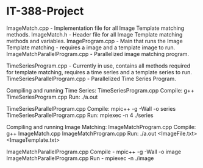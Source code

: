 # IT-388-Project

ImageMatch.cpp - Implementation file for all Image Template matching methods.
ImageMatch.h - Header file for all Image Template matching methods and variables.
ImageProgram.cpp - Main that runs the Image Template matching - requires a image and a template image to run.
ImageMatchParallelProgram.cpp - Parallelized image matching program.

TimeSeriesProgram.cpp - Currently in use, contains all methods required for template matching, requires a time series and a template series to run.
TimeSeriesParallelProgram.cpp - Parallelized Time Series Program.

Compiling and running Time Series:
TimeSeriesProgram.cpp
 Compile: g++ TimeSeriesProgram.cpp
 Run: ./a.out <TimeSeries> <TemplateSeries>

TimeSeriesParallelProgram.cpp
 Compile: mpic++ -g -Wall -o series TimeSeriesParallelProgram.cpp
 Run: mpiexec -n 4 ./series <fileA> <fileB>

Compiling and running Image Matching:
ImageMatchProgram.cpp
 Compile: g++ ImageMatch.cpp ImageMatchProgram.cpp
 Run: ./a.out <ImageFile.txt> <ImageTemplate.txt>

ImageMatchParallelProgram.cpp
 Compile - mpic++ -g -Wall -o image ImageMatchParallelProgram.cpp
 Run - mpiexec -n <nproc> ./image <fileA> <fileB>